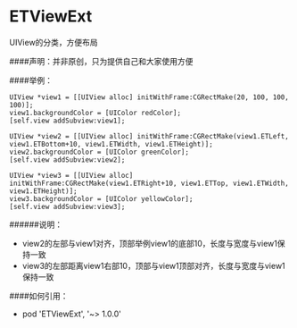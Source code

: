 # ETViewExt

UIView的分类，方便布局

####声明：并非原创，只为提供自己和大家使用方便

####举例：

	UIView *view1 = [[UIView alloc] initWithFrame:CGRectMake(20, 100, 100, 100)];
    view1.backgroundColor = [UIColor redColor];
    [self.view addSubview:view1];
    
    UIView *view2 = [[UIView alloc] initWithFrame:CGRectMake(view1.ETLeft, view1.ETBottom+10, view1.ETWidth, view1.ETHeight)];
    view2.backgroundColor = [UIColor greenColor];
    [self.view addSubview:view2];
    
    UIView *view3 = [[UIView alloc] initWithFrame:CGRectMake(view1.ETRight+10, view1.ETTop, view1.ETWidth, view1.ETHeight)];
    view3.backgroundColor = [UIColor yellowColor];
    [self.view addSubview:view3];
    
    

######说明：

* view2的左部与view1对齐，顶部举例view1的底部10，长度与宽度与view1保持一致
* view3的左部距离view1右部10，顶部与view1顶部对齐，长度与宽度与view1保持一致

####如何引用：
* pod 'ETViewExt', '~> 1.0.0'

